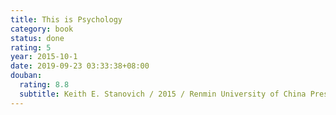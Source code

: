 ```yaml
---
title: This is Psychology
category: book
status: done
rating: 5
year: 2015-10-1
date: 2019-09-23 03:33:38+08:00
douban:
  rating: 8.8
  subtitle: Keith E. Stanovich / 2015 / Renmin University of China Press
---
```



